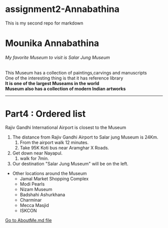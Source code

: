 # assignment2-Annabathina
This is my second repo for markdown <br>
# Mounika Annabathina <br>
###### My favorite Museum to visit is Salar Jung Museum <br>
This Museum has a collection of paintings,carvings and manuscripts <br>
One of the interesting thing is that it has reference library <br>
**It is one of the largest Museams in the world**<br>
**Museum also has a collection of modern Indian artworks**

*******

# Part4 : Ordered list
Rajiv Gandhi International Airport is closest to the Museum
1. The distance from Rajiv Gandhi Airport to Salar jung Museum is 24Km.
     1.  From the airport walk 12 minutes.
     1. Take 95K Koti bus near Aramghar X Roads.
2. Get down near Nayapul.  
     1. walk for 7min.
3. Our destination \"Salar Jung Museum" will be on the left.
* Other locations around the Museum
    * Jamal Market Shopping Complex
    * Modi Pearls
    * Nizam Museum
    * Badshahi Ashurkhana
    * Charminar
    * Mecca Masjid
    * ISKCON <br>

[Go to AboutMe.md file](AboutMe.md)


